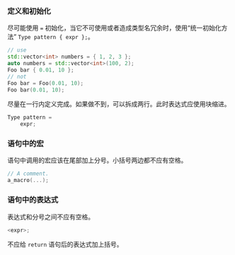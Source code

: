 ### 定义和初始化

尽可能使用 `=` 初始化，当它不可使用或者造成类型名冗余时，使用“统一初始化方法” `Type pattern { expr };`。

```cpp
// use
std::vector<int> numbers = { 1, 2, 3 };
auto numbers = std::vector<int>(100, 2);
Foo bar { 0.01, 10 };
// not
Foo bar = Foo(0.01, 10);
Foo bar(0.01, 10);
```

尽量在一行内定义完成。如果做不到，可以拆成两行。此时表达式应使用块缩进。

```cpp
Type pattern =
    expr;
```

### 语句中的宏

语句中调用的宏应该在尾部加上分号。小括号两边都不应有空格。

```cpp
// A comment.
a_macro(...);
```

### 语句中的表达式

表达式和分号之间不应有空格。

```cpp
<expr>;
```

不应给 `return` 语句后的表达式加上括号。
